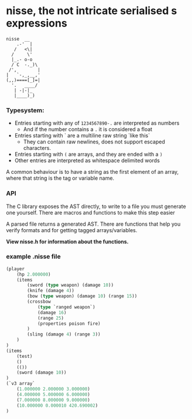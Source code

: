 # nisse, the not intricate serialised s expressions

```
nisse  __
    .-'  |
   /   <\|
  /     \'
  |_.- o-o
  / C  -._)\
 /',        |
|   `-,_,__,'
(,,)====[_]=|
  '.   ____/
   | -|-|_
   |____)_)
```


### Typesystem:
- Entries starting with any of `1234567890-.` are interpreted as numbers
  - And if the number contains a `.` it is considered a float
- Entries starting with \` are a multiline raw string \`like this\`
  - They can contain raw newlines, does not support escaped characters.
- Entries starting with `(` are arrays, and they are ended with a `)`
- Other entries are interpreted as whitespace delimited words


A common behaviour is to have a string as the first element of an array, where that string is the tag or variable name.

### API

The C library exposes the AST directly, to write to a file you must generate
one yourself. There are macros and functions to make this step easier

A parsed file returns a generated AST. There are functions that help you 
verify formats and for getting tagged arrays/variables.

**View nisse.h for information about the functions.**

### example .nisse file
```lisp
(player
    (hp 2.000000)
    (items
        (sword (type weapon) (damage 10))
        (knife (damage 4))
        (bow (type weapon) (damage 10) (range 15))
        (crossbow
            (type `ranged weapon`)
            (damage 16)
            (range 25)
            (properties poison fire)
        )
        (sling (damage 4) (range 3))
    )
)
(items
    (test)
    ()
    (())
    (sword (damage 10))
)
(`v3 array`
    (1.000000 2.000000 3.000000)
    (4.000000 5.000000 6.000000)
    (7.000000 8.000000 9.000000)
    (10.000000 0.000010 420.690002)
)

```
